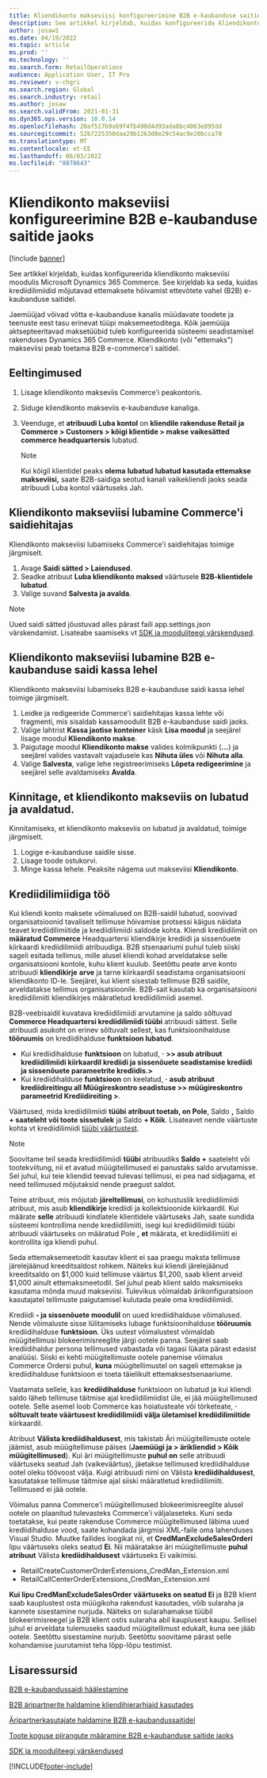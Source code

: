 ```yaml
---
title: Kliendikonto makseviisi konfigureerimine B2B e-kaubanduse saitide jaoks
description: See artikkel kirjeldab, kuidas konfigureerida kliendikonto makseviisi moodulis Microsoft Dynamics 365 Commerce. See kirjeldab ka seda, kuidas krediidilimiidid mõjutavad ettemaksete hõivamist ettevõtete vahel (B2B) e-kaubanduse saitidel.
author: josaw1
ms.date: 04/19/2022
ms.topic: article
ms.prod: ''
ms.technology: ''
ms.search.form: RetailOperations
audience: Application User, IT Pro
ms.reviewer: v-chgri
ms.search.region: Global
ms.search.industry: retail
ms.author: josaw
ms.search.validFrom: 2021-01-31
ms.dyn365.ops.version: 10.0.14
ms.openlocfilehash: 20af517b9a69f4fb490d4d93ada8bc4063e895dd
ms.sourcegitcommit: 52b7225350daa29b1263d8e29c54ac9e20bcca70
ms.translationtype: MT
ms.contentlocale: et-EE
ms.lasthandoff: 06/03/2022
ms.locfileid: "8878643"
---
```

# <a name="configure-the-customer-account-payment-method-for-b2b-e-commerce-sites"></a>Kliendikonto makseviisi konfigureerimine B2B e-kaubanduse saitide jaoks

[!include [banner](../../includes/banner.md)]

See artikkel kirjeldab, kuidas konfigureerida kliendikonto makseviisi moodulis Microsoft Dynamics 365 Commerce. See kirjeldab ka seda, kuidas krediidilimiidid mõjutavad ettemaksete hõivamist ettevõtete vahel (B2B) e-kaubanduse saitidel.

Jaemüüjad võivad võtta e-kaubanduse kanalis müüdavate toodete ja teenuste eest tasu erinevat tüüpi maksemeetoditega. Kõik jaemüüja aktsepteeritavad maksetüübid tuleb konfigureerida süsteemi seadistamisel rakenduses Dynamics 365 Commerce. Kliendikonto (või "ettemaks") makseviisi peab toetama B2B e-commerce'i saitidel. 

## <a name="prerequisites"></a>Eeltingimused

1. Lisage kliendikonto makseviis Commerce'i peakontoris.
2. Siduge kliendikonto makseviis e-kaubanduse kanaliga.
3. Veenduge, et **atribuudi Luba kontol** on **kliendile rakenduse Retail ja Commerce \> Customers \> kõigi klientide \> makse vaikesätted commerce headquartersis** lubatud.

    > [!NOTE]
    > Kui kõigil klientidel peaks **olema** **lubatud lubatud kasutada ettemakse makseviisi,** saate B2B-saidiga seotud kanali vaikekliendi jaoks seada atribuudi Luba kontol väärtuseks Jah. 

## <a name="enable-the-customer-account-payment-method-in-commerce-site-builder"></a>Kliendikonto makseviisi lubamine Commerce'i saidiehitajas 

Kliendikonto makseviisi lubamiseks Commerce'i saidiehitajas toimige järgmiselt.

1. Avage **Saidi sätted \> Laiendused**.
1. Seadke atribuut **Luba kliendikonto maksed** väärtusele **B2B-klientidele lubatud**. 
1. Valige suvand **Salvesta ja avalda**.

> [!NOTE]
> Uued saidi sätted jõustuvad alles pärast faili app.settings.json värskendamist. Lisateabe saamiseks vt [SDK ja mooduliteegi värskendused](../e-commerce-extensibility/sdk-updates.md).

## <a name="enable-the-customer-account-payment-method-on-the-checkout-page-for-the-b2b-e-commerce-site"></a>Kliendikonto makseviisi lubamine B2B e-kaubanduse saidi kassa lehel

Kliendikonto makseviisi lubamiseks B2B e-kaubanduse saidi kassa lehel toimige järgmiselt.

1. Leidke ja redigeeride Commerce'i saidiehitajas kassa lehte või fragmenti, mis sisaldab kassamoodulit B2B e-kaubanduse saidi jaoks.
1. Valige lahtrist **Kassa jaotise konteiner** käsk **Lisa moodul** ja seejärel lisage moodul **Kliendikonto makse**.
1. Paigutage moodul **Kliendikonto makse** valides kolmikpunkti (**...**) ja seejärel valides vastavalt vajadusele kas **Nihuta üles** või **Nihuta alla**.
1. Valige **Salvesta**, valige lehe registreerimiseks **Lõpeta redigeerimine** ja seejärel selle avaldamiseks **Avalda**.

## <a name="confirm-that-the-customer-account-payment-method-has-been-enabled-and-published"></a>Kinnitage, et kliendikonto makseviis on lubatud ja avaldatud.

Kinnitamiseks, et kliendikonto makseviis on lubatud ja avaldatud, toimige järgmiselt.

1. Logige e-kaubanduse saidile sisse.
1. Lisage toode ostukorvi.
1. Minge kassa lehele. Peaksite nägema uut makseviisi **Kliendikonto**.

## <a name="work-with-credit-limits"></a>Krediidilimiidiga töö

Kui kliendi konto maksete võimalused on B2B-saidil lubatud, soovivad organisatsioonid tavaliselt tellimuse hõivamise protsessi käigus näidata teavet krediidilimiitide ja krediidilimiidi saldode kohta. Kliendi krediidilimiit on **määratud** **Commerce** Headquartersi kliendikirje krediidi ja sissenõuete kiirkaardi krediidilimiidi atribuudiga. B2B stsenaariumi puhul tuleb siiski sageli esitada tellimus, mille alusel kliendi kohad arveldatakse selle organisatsiooni kontole, kuhu klient kuulub. Seetõttu peate arve konto atribuudi **kliendikirje** **arve** ja tarne kiirkaardil seadistama organisatsiooni kliendikonto ID-le. Seejärel, kui klient sisestab tellimuse B2B saidile, arveldatakse tellimus organisatsioonile. B2B-sait kasutab ka organisatsiooni krediidilimiiti kliendikirjes määratletud krediidilimiidi asemel.

B2B-veebisaidil kuvatava krediidilimiidi arvutamine ja saldo sõltuvad **Commerce Headquartersi krediidilimiidi tüübi** atribuudi sättest. Selle atribuudi asukoht on erinev sõltuvalt sellest, kas funktsioonihalduse **tööruumis** on krediidihalduse **funktsioon lubatud**.

- Kui krediidihalduse **funktsioon** on lubatud, **·** **\>\> asub atribuut krediidilimiidi kiirkaardil krediidi ja sissenõuete seadistamise krediidi ja sissenõuete parameetrite krediidis.\>** 
- Kui krediidihalduse **funktsioon** on keelatud, **·** **asub atribuut krediidireitingu all Müügireskontro seadistuse \>\> müügireskontro parameetrid Krediidireiting \>**.

Väärtused, mida krediidilimiidi **tüübi** **atribuut toetab, on Pole**, Saldo **,** Saldo **+ saateleht või toote sissetulek** ja Saldo **+ Kõik**. Lisateavet nende väärtuste kohta vt krediidilimiidi [tüübi väärtustest](/dynamics365/supply-chain/sales-marketing/credit-limits-customers).

> [!NOTE]
> Soovitame teil seada krediidilimiidi **tüübi** atribuudiks **Saldo +** saateleht või tootekviitung, nii et avatud müügitellimused ei panustaks saldo arvutamisse. Sel juhul, kui teie kliendid teevad tulevasi tellimusi, ei pea nad sidjagama, et need tellimused mõjutaksid nende praegust saldot.

Teine atribuut, mis mõjutab **järeltellimusi**, on kohustuslik krediidilimiidi atribuut, mis asub **kliendikirje** krediidi ja kollektsioonide kiirkaardil. Kui määrate **selle** atribuudi kindlatele klientidele väärtuseks Jah, saate sundida süsteemi kontrollima nende krediidilimiiti, isegi kui krediidilimiidi tüübi atribuudi väärtuseks on määratud Pole **,** **et** määrata, et krediidilimiiti ei kontrollita iga kliendi puhul.

Seda ettemaksemeetodit kasutav klient ei saa praegu maksta tellimuse järelejäänud kreeditsaldost rohkem. Näiteks kui kliendi järelejäänud kreeditsaldo on $1,000 kuid tellimuse väärtus $1,200, saab klient arveid $1,000 ainult ettemaksmeetodil. Sel juhul peab klient saldo maksmiseks kasutama mõnda muud makseviisi. Tulevikus võimaldab ärikonfiguratsioon kasutajatel tellimuste paigutamisel kulutada peale oma krediidilimiidi.

Krediidi **- ja sissenõuete moodulil** on uued krediidihalduse võimalused. Nende võimaluste sisse lülitamiseks lubage funktsioonihalduse **tööruumis** krediidihalduse **funktsioon**. Üks uutest võimalustest võimaldab müügitellimusi blokeerimisreeglite järgi ootele panna. Seejärel saab krediidihaldur persona tellimused vabastada või tagasi lükata pärast edasist analüüsi. Siiski ei kehti müügitellimuste ootele panemise võimalus Commerce Ordersi puhul, **kuna** müügitellimustel on sageli ettemakse ja krediidihalduse funktsioon ei toeta täielikult ettemaksestsenaariume. 

Vaatamata sellele, kas **krediidihalduse** funktsioon on lubatud ja kui kliendi saldo läheb tellimuse täitmise ajal krediidilimiidist üle, ei jää müügitellimused ootele. Selle asemel loob Commerce kas hoiatusteate või tõrketeate, **·** **sõltuvalt teate väärtusest krediidilimiidi välja ületamisel krediidilimiitide** kiirkaardil.

Atribuut **Välista krediidihaldusest**, mis takistab Äri müügitellimuste ootele jäämist, asub müügitellimuse päises (**Jaemüügi ja \> ärikliendid \> Kõik müügitellimused**). Kui äri müügitellimuste **puhul on** selle atribuudi väärtuseks seatud Jah (vaikeväärtus), jäetakse tellimused krediidihalduse ootel oleku töövoost välja. Kuigi atribuudi nimi on Välista **krediidihaldusest**, kasutatakse tellimuse täitmise ajal siiski määratletud krediidilimiiti. Tellimused ei jää ootele.

Võimalus panna Commerce'i müügitellimused blokeerimisreeglite alusel ootele on plaanitud tulevasteks Commerce'i väljalaseteks. Kuni seda toetatakse, kui peate rakenduse Commerce müügitellimused läbima uued krediidihalduse vood, saate kohandada järgmisi XML-faile oma lahenduses Visual Studio. Muutke failides loogikat nii, et **CredManExcludeSalesOrderi** lipu väärtuseks oleks seatud **Ei**. Nii määratakse äri müügitellimuste **puhul atribuut** Välista **krediidihaldusest** väärtuseks Ei vaikimisi.

- RetailCreateCustomerOrderExtensions_CredMan_Extension.xml
- RetailCallCenterOrderExtensions_CredMan_Extension.xml

**Kui lipu CredManExcludeSalesOrder** **väärtuseks on seatud Ei** ja B2B klient saab kauplustest osta müügikoha rakendust kasutades, võib sularaha ja kannete sisestamine nurjuda. Näiteks on sularahamakse tüübil blokeerimisreegel ja B2B klient ostis sularaha abil kauplusest kaupu. Sellisel juhul ei arveldata tulemuseks saadud müügitellimust edukalt, kuna see jääb ootele. Seetõttu sisestamine nurjub. Seetõttu soovitame pärast selle kohandamise juurutamist teha lõpp-lõpu testimist.

## <a name="additional-resources"></a>Lisaressursid

[B2B e-kaubandussaidi häälestamine](set-up-b2b-site.md)

[B2B äripartnerite haldamine kliendihierarhiaid kasutades](partners-customer-hierarchies.md)

[Äripartnerkasutajate haldamine B2B e-kaubandussaitidel](manage-b2b-users.md)

[Toote koguse piirangute määramine B2B e-kaubanduse saitide jaoks](quantity-limits.md)

[SDK ja mooduliteegi värskendused](../e-commerce-extensibility/sdk-updates.md)


[!INCLUDE[footer-include](../../includes/footer-banner.md)]
